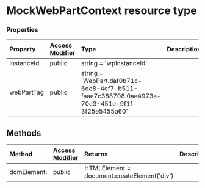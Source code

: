 # MockWebPartContext resource type




### Properties

| Property	   | Access Modifier | Type	| Description|
|:-------------|:----|:-------|:-----------|
|instanceId      | public | string = 'wpInstanceId' |  |
|webPartTag      | public | string = 'WebPart.daf0b71c-6de8-4ef7-b511-faae7c388708.0ae4973a-70e3-451e-9f1f-3f25e5455a60' |  |



## Methods

| Method	   | Access Modifier | Returns	| Description|
|:-------------|:----|:-------|:-----------|
|domElement:      | public | HTMLElement = document.createElement('div') |  |


